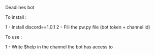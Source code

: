 Deadlines bot

To install :

1 - Install discord==1.0.1
2 - Fill the pw.py file (bot token + channel id)

To use :

1 - Write $help in the channel the bot has access to

